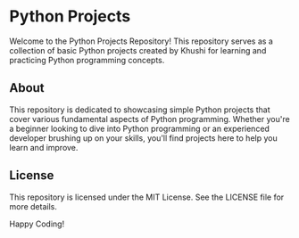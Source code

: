 # Python Projects 
Welcome to the Python Projects Repository! This repository serves as a collection of basic Python projects created by Khushi for learning and practicing Python programming concepts.

## About
This repository is dedicated to showcasing simple Python projects that cover various fundamental aspects of Python programming. Whether you're a beginner looking to dive into Python programming or an experienced developer brushing up on your skills, you'll find projects here to help you learn and improve.

## License
This repository is licensed under the MIT License. See the LICENSE file for more details.

Happy Coding!
